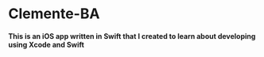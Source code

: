# Clemente-BA

#### This is an iOS app written in Swift that I created to learn about developing using Xcode and Swift

